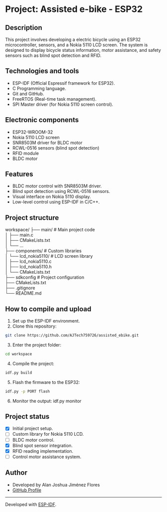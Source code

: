 # Project: Assisted e-bike - ESP32
## Description
This project involves developing a electric bicycle using an ESP32 microcontroller, sensors, and a Nokia 5110 LCD screen.
The system is designed to display bicycle status information, motor assistance, and safety sensors such as blind spot detection and RFID.

## Technologies and tools
- ESP-IDF (Official Espressif framework for ESP32).
- C Programming language.
- Git and GitHub.
- FreeRTOS (Real-time task management).
- SPI Master driver (for Nokia 5110 screen control).

## Electronic components
- ESP32-WROOM-32
- Nokia 5110 LCD screen
- SNR8503M driver for BLDC motor
- RCWL-0516 sensors (blind spot detection)
- RFID module
- BLDC motor

## Features
- BLDC motor control with SNR8503M driver.
- Blind spot detection using RCWL-0516 sensors.
- Visual interface on Nokia 5110 display.
- Low-level control using ESP-IDF in C/C++.

## Project structure

workspace/
├── main/                		# Main project code  
│   ├── main.c  
│   ├── CMakeLists.txt  
│   └── ...  
├── components/          		# Custom libraries  
│   └── lcd_nokia5110/			# LCD screen library  
│       ├── lcd_nokia5110.c  
│       ├── lcd_nokia5110.h  
│       └── CMakeLists.txt  
├── sdkconfig            		# Project configuration  
├── CMakeLists.txt  
├── .gitignore  
└── README.md  

## How to compile and upload
1. Set up the ESP-IDF environment.
2. Clone this repository:

```bash
git clone https://github.com/AJTech759726/assisted_ebike.git
```

3. Enter the project folder:

```bash
cd workspace
```

4. Compile the project:

```bash
idf.py build
```

5. Flash the firmware to the ESP32:
```bash
idf.py -p PORT flash
```
6. Monitor the output:
idf.py monitor

## Project status
- [X] Initial project setup.
- [ ] Custom library for Nokia 5110 LCD.
- [ ] BLDC motor control.
- [X] Blind spot sensor integration.
- [X] RFID reading implementation.
- [ ] Control motor assistance system.

## Author
- Developed by Alan Joshua Jiménez Flores
- [GitHub Profile](https://github.com/AJTech759726/)
---

Developed with [ESP-IDF](https://docs.espressif.com/projects/esp-idf/en/latest/).
